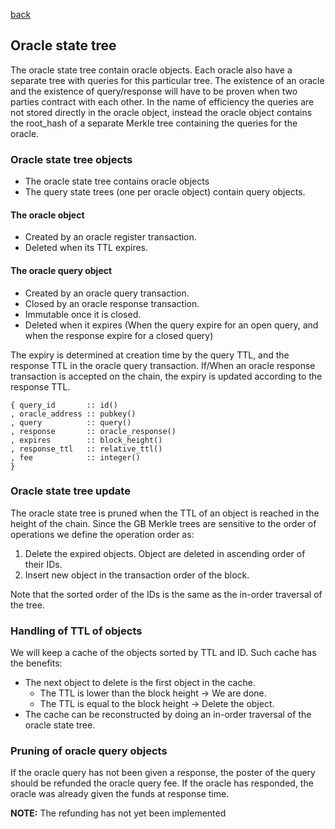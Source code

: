 [back](./oracles.md)
## Oracle state tree

The oracle state tree contain oracle objects. Each oracle also have a separate
tree with queries for this particular tree. The existence of an oracle and the
existence of query/response will have to be proven when two parties contract
with each other. In the name of efficiency the queries are not stored directly
in the oracle object, instead the oracle object contains the root_hash of a
separate Merkle tree containing the queries for the oracle.

### Oracle state tree objects

- The oracle state tree contains oracle objects
- The query state trees (one per oracle object) contain query objects.

#### The oracle object

- Created by an oracle register transaction.
- Deleted when its TTL expires.

#### The oracle query object

- Created by an oracle query transaction.
- Closed by an oracle response transaction.
- Immutable once it is closed.
- Deleted when it expires (When the query expire for an open query, and when
the response expire for a closed query)

The expiry is determined at creation time by the query TTL, and the response
TTL in the oracle query transaction. If/When an oracle response transaction is
accepted on the chain, the expiry is updated according to the response TTL.

```
{ query_id       :: id()
, oracle_address :: pubkey()
, query          :: query()
, response       :: oracle_response()
, expires        :: block_height()
, response_ttl   :: relative_ttl()
, fee            :: integer()
}
```

### Oracle state tree update

The oracle state tree is pruned when the TTL of an object is reached in the
height of the chain. Since the GB Merkle trees are sensitive to the order of
operations we define the operation order as:

1. Delete the expired objects. Object are deleted in ascending order of their IDs.
2. Insert new object in the transaction order of the block.

Note that the sorted order of the IDs is the same as the in-order
traversal of the tree.

### Handling of TTL of objects

We will keep a cache of the objects sorted by TTL and ID. Such cache
has the benefits:
- The next object to delete is the first object in the cache.
  - The TTL is lower than the block height -> We are done.
  - The TTL is equal to the block height -> Delete the object.
- The cache can be reconstructed by doing an in-order traversal of the
  oracle state tree.

### Pruning of oracle query objects

If the oracle query has not been given a response, the poster of
the query should be refunded the oracle query fee. If the oracle has
responded, the oracle was already given the funds at response time.

**NOTE:** The refunding has not yet been implemented
